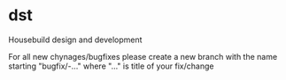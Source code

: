 # dst
Housebuild design and development 

For all new chynages/bugfixes please create a new branch with the name starting "bugfix/-..." where "..." is title of your fix/change

